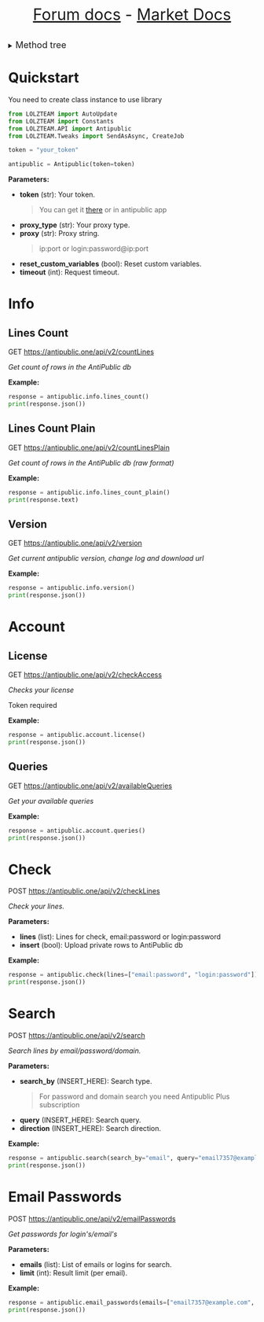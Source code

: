 <font size=6 style="margin: auto"> <center>

[Forum docs](https://github.com/AS7RIDENIED/LOLZTEAM/blob/main/LOLZTEAM/Documentation/Forum.md) - [Market Docs](https://github.com/AS7RIDENIED/LOLZTEAM/blob/main/LOLZTEAM/Documentation/Market.md)

</center></font>

<details>

<summary><font size="4">Method tree</font></summary>

* [Info](#info)
  * [Lines Count](#lines-count)
  * [Lines Count Plain](#lines-count-plain)
  * [Version](#version)
* [Account](#account)
  * [License](#license)
  * [Queries](#queries)
* [Check](#check)
* [Search](#search)
* [Email Passwords](#email-passwords)


</details>

# Quickstart

You need to create class instance to use library

```python
from LOLZTEAM import AutoUpdate
from LOLZTEAM import Constants
from LOLZTEAM.API import Antipublic
from LOLZTEAM.Tweaks import SendAsAsync, CreateJob

token = "your_token"

antipublic = Antipublic(token=token)
```

**Parameters:**

- **token** (str): Your token.
  > You can get it [there](https://zelenka.guru/account/antipublic) or in antipublic app
- **proxy_type** (str): Your proxy type.
- **proxy** (str): Proxy string.
  > ip:port or login:password@ip:port
- **reset_custom_variables** (bool): Reset custom variables.
- **timeout** (int): Request timeout.

# Info

## Lines Count

GET https://antipublic.one/api/v2/countLines

*Get count of rows in the AntiPublic db*

**Example:**

```python
response = antipublic.info.lines_count()
print(response.json())
```


## Lines Count Plain

GET https://antipublic.one/api/v2/countLinesPlain

*Get count of rows in the AntiPublic db (raw format)*

**Example:**

```python
response = antipublic.info.lines_count_plain()
print(response.text)
```


## Version

GET https://antipublic.one/api/v2/version

*Get current antipublic version, change log and download url*

**Example:**

```python
response = antipublic.info.version()
print(response.json())
```


# Account

## License

GET https://antipublic.one/api/v2/checkAccess

*Checks your license*

Token required

**Example:**

```python
response = antipublic.account.license()
print(response.json())
```


## Queries

GET https://antipublic.one/api/v2/availableQueries

*Get your available queries*

**Example:**

```python
response = antipublic.account.queries()
print(response.json())
```


# Check

POST https://antipublic.one/api/v2/checkLines

*Check your lines.*

**Parameters:**

- **lines** (list): Lines for check, email:password or login:password
- **insert** (bool): Upload private rows to AntiPublic db

**Example:**

```python
response = antipublic.check(lines=["email:password", "login:password"])
print(response.json())
```


# Search

POST https://antipublic.one/api/v2/search

*Search lines by email/password/domain.*

**Parameters:**

- **search_by** (INSERT_HERE): Search type.
    > For password and domain search you need Antipublic Plus subscription
- **query** (INSERT_HERE): Search query.
- **direction** (INSERT_HERE): Search direction.

**Example:**

```python
response = antipublic.search(search_by="email", query="email7357@example.com")
print(response.json())
```


# Email Passwords

POST https://antipublic.one/api/v2/emailPasswords

*Get passwords for login's/email's*

**Parameters:**

- **emails** (list): List of emails or logins for search.
- **limit** (int): Result limit (per email).

**Example:**

```python
response = antipublic.email_passwords(emails=["email7357@example.com", "email7358@example.com"], limit=1)
print(response.json())
```


